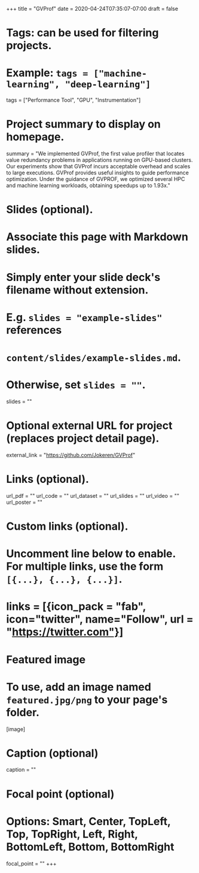 +++
title = "GVProf"
date = 2020-04-24T07:35:07-07:00
draft = false

# Tags: can be used for filtering projects.
# Example: `tags = ["machine-learning", "deep-learning"]`
tags = ["Performance Tool", "GPU", "Instrumentation"]

# Project summary to display on homepage.
summary = "We implemented GVProf, the first value profiler that locates value redundancy problems in applications running on GPU-based clusters. Our experiments show that GVProf incurs acceptable overhead and scales to large executions. GVProf provides useful insights to guide performance optimization. Under the guidance of GVPROF, we optimized several HPC and machine learning workloads, obtaining speedups up to 1.93x."

# Slides (optional).
#   Associate this page with Markdown slides.
#   Simply enter your slide deck's filename without extension.
#   E.g. `slides = "example-slides"` references 
#   `content/slides/example-slides.md`.
#   Otherwise, set `slides = ""`.
slides = ""

# Optional external URL for project (replaces project detail page).
external_link = "https://github.com/Jokeren/GVProf"

# Links (optional).
url_pdf = ""
url_code = ""
url_dataset = ""
url_slides = ""
url_video = ""
url_poster = ""

# Custom links (optional).
#   Uncomment line below to enable. For multiple links, use the form `[{...}, {...}, {...}]`.
# links = [{icon_pack = "fab", icon="twitter", name="Follow", url = "https://twitter.com"}]

# Featured image
# To use, add an image named `featured.jpg/png` to your page's folder. 
[image]
  # Caption (optional)
  caption = ""

  # Focal point (optional)
  # Options: Smart, Center, TopLeft, Top, TopRight, Left, Right, BottomLeft, Bottom, BottomRight
  focal_point = ""
+++
